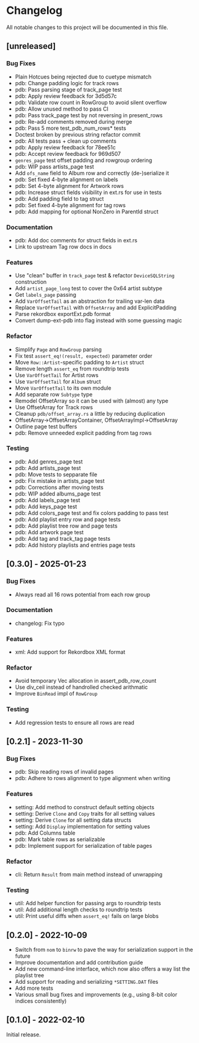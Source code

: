 # Changelog

All notable changes to this project will be documented in this file.

## [unreleased]

### Bug Fixes

- Plain Hotcues being rejected due to cuetype mismatch
- pdb: Change padding logic for track rows
- pdb: Pass parsing stage of track_page test
- pdb: Apply review feedback for 3d5d57c
- pdb: Validate row count in RowGroup to avoid silent overflow
- pdb: Allow unused method to pass CI
- pdb: Pass track_page test by not reversing in present_rows
- pdb: Re-add comments removed during merge
- pdb: Pass 5 more test_pdb_num_rows* tests
- Doctest broken by previous string refactor commit
- pdb: All tests pass + clean up comments
- pdb: Apply review feedback for 78ee51c
- pdb: Accept review feedback for 969d507
- `genres_page` test offset padding and rowgroup ordering
- pdb: WIP pass artists_page test
- Add `ofs_name` field to Album row and correctly (de-)serialize it
- pdb: Set fixed 4-byte alignment on labels
- pdb: Set 4-byte alignment for Artwork rows
- pdb: Increase struct fields visibility in ext.rs for use in tests
- pdb: Add padding field to tag struct
- pdb: Set fixed 4-byte alignment for tag rows
- pdb: Add mapping for optional NonZero<u32> in ParentId struct

### Documentation

- pdb: Add doc comments for struct fields in ext.rs
- Link to upstream Tag row docs in docs

### Features

- Use "clean" buffer in `track_page` test & refactor `DeviceSQLString` construction
- Add `artist_page_long` test to cover the 0x64 artist subtype
- Get `labels_page` passing
- Add `VarOffsetTail` as an abstraction for trailing var-len data
- Replace `VarOffsetTail` with `OffsetArray` and add ExplicitPadding
- Parse rekordbox exportExt.pdb format
- Convert dump-ext-pdb into flag instead with some guessing magic

### Refactor

- Simplify `Page` and `RowGroup` parsing
- Fix test `assert_eq!(result, expected)` parameter order
- Move `Row::Artist`-specific padding to `Artist` struct
- Remove length `assert_eq` from roundtrip tests
- Use `VarOffsetTail` for Artist rows
- Use `VarOffsetTail` for `Album` struct
- Move `VarOffsetTail` to its own module
- Add separate row `Subtype` type
- Remodel OffsetArray so it can be used with (almost) any type
- Use OffsetArray for Track rows
- Cleanup `pdb/offset_array.rs` a little by reducing duplication
- OffsetArray->OffsetArrayContainer, OffsetArrayImpl->OffsetArray
- Outline page test buffers
- pdb: Remove unneeded explicit padding from tag rows

### Testing

- pdb: Add genres_page test
- pdb: Add artists_page test
- pdb: Move tests to sepparate file
- pdb: Fix mistake in artists_page test
- pdb: Corrections after moving tests
- pdb: WIP added albums_page test
- pdb: Add labels_page test
- pdb: Add keys_page test
- pdb: Add colors_page test and fix colors padding to pass test
- pdb: Add playlist entry row and page tests
- pdb: Add playlist tree row and page tests
- pdb: Add artwork page test
- pdb: Add tag and track_tag page tests
- pdb: Add history playlists and entries page tests

## [0.3.0] - 2025-01-23

### Bug Fixes

- Always read all 16 rows potential from each row group

### Documentation

- changelog: Fix typo

### Features

- xml: Add support for Rekordbox XML format

### Refactor

- Avoid temporary Vec allocation in assert_pdb_row_count
- Use div_ceil instead of handrolled checked arithmatic
- Improve `BinRead` impl of `RowGroup`

### Testing

- Add regression tests to ensure all rows are read

## [0.2.1] - 2023-11-30

### Bug Fixes

- pdb: Skip reading rows of invalid pages
- pdb: Adhere to rows alignment to type alignment when writing

### Features

- setting: Add method to construct default setting objects
- setting: Derive `Clone` and `Copy` traits for all setting values
- setting: Derive `Clone` for all setting data structs
- setting: Add `Display` implementation for setting values
- pdb: Add Columns table
- pdb: Mark table rows as serializable
- pdb: Implement support for serialization of table pages

### Refactor

- cli: Return `Result` from main method instead of unwrapping

### Testing

- util: Add helper function for passing args to roundtrip tests
- util: Add additional length checks to roundtrip tests
- util: Print useful diffs when `assert_eq!` fails on large blobs

## [0.2.0] - 2022-10-09

- Switch from `nom` to `binrw` to pave the way for serialization support in the future
- Improve documentation and add contribution guide
- Add new command-line interface, which now also offers a way list the playlist tree
- Add support for reading and serializing `*SETTING.DAT` files
- Add more tests
- Various small bug fixes and improvements (e.g., using 8-bit color indices consistently)

## [0.1.0] - 2022-02-10

Initial release.
